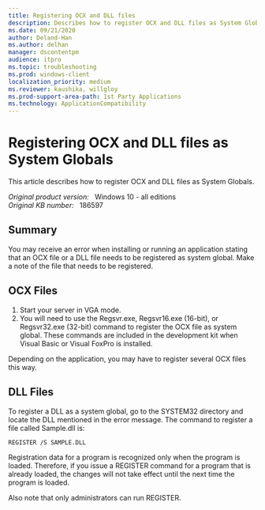 ```yaml
---
title: Registering OCX and DLL files
description: Describes how to register OCX and DLL files as System Globals.
ms.date: 09/21/2020
author: Deland-Han 
ms.author: delhan
manager: dscontentpm
audience: itpro
ms.topic: troubleshooting
ms.prod: windows-client 
localization_priority: medium
ms.reviewer: kaushika, willgloy
ms.prod-support-area-path: 1st Party Applications
ms.technology: ApplicationCompatibility
---
```

# Registering OCX and DLL files as System Globals

This article describes how to register OCX and DLL files as System Globals.

_Original product version:_ &nbsp; Windows 10 - all editions  
_Original KB number:_ &nbsp; 186597

## Summary

You may receive an error when installing or running an application stating that an OCX file or a DLL file needs to be registered as system global. Make a note of the file that needs to be registered.

## OCX Files

1. Start your server in VGA mode.
2. You will need to use the Regsvr.exe, Regsvr16.exe (16-bit), or Regsvr32.exe (32-bit) command to register the OCX file as system global. These commands are included in the development kit when Visual Basic or Visual FoxPro is installed.

Depending on the application, you may have to register several OCX files this way.

## DLL Files

To register a DLL as a system global, go to the SYSTEM32 directory and locate the DLL mentioned in the error message. The command to register a file called Sample.dll is:

```console
REGISTER /S SAMPLE.DLL
```

Registration data for a program is recognized only when the program is loaded. Therefore, if you issue a REGISTER command for a program that is already loaded, the changes will not take effect until the next time the program is loaded.

Also note that only administrators can run REGISTER.
